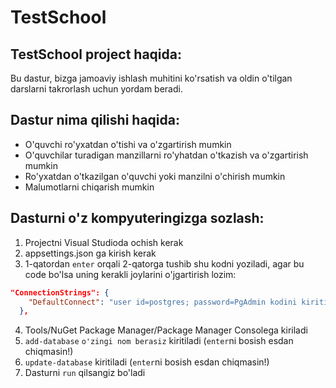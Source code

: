 # TestSchool

## TestSchool project haqida:

Bu dastur, bizga jamoaviy ishlash muhitini ko'rsatish va oldin 
o'tilgan darslarni takrorlash uchun yordam beradi.

## Dastur nima qilishi haqida:
 
+ O'quvchi ro'yxatdan o'tishi va o'zgartirish mumkin
+ O'quvchilar turadigan manzillarni ro'yhatdan o'tkazish va o'zgartirish mumkin
+ Ro'yxatdan o'tkazilgan o'quvchi yoki manzilni o'chirish mumkin
+ Malumotlarni chiqarish mumkin

## Dasturni o'z kompyuteringizga sozlash:

1. Projectni Visual Studioda ochish kerak
2. appsettings.json ga kirish kerak
3. 1-qatordan `enter` orqali 2-qatorga tushib shu kodni yoziladi, agar bu code bo'lsa uning kerakli joylarini o'jgartirish lozim:
```.json
"ConnectionStrings": {
    "DefaultConnect": "user id=postgres; password=PgAdmin kodini kiriting; server=localhost; port=5432; database=Database nomini kiriting; pooling=true"
  },
```
4. Tools/NuGet Package Manager/Package Manager Consolega kiriladi
5. `add-database`  `o'zingi nom berasiz` kiritiladi (`enter`ni bosish esdan chiqmasin!)
6. `update-database` kiritiladi (`enter`ni bosish esdan chiqmasin!)
7. Dasturni `run` qilsangiz bo'ladi
